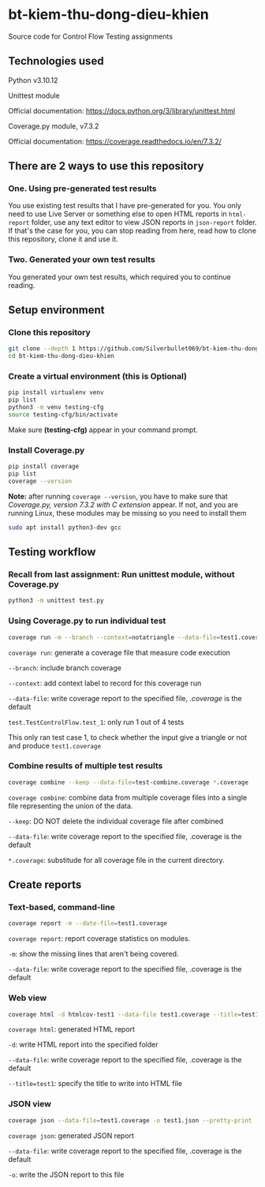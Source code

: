 # bt-kiem-thu-dong-dieu-khien
Source code for Control Flow Testing assignments

## Technologies used
Python v3.10.12

Unittest module

Official documentation: https://docs.python.org/3/library/unittest.html

Coverage.py module, v7.3.2

Official documentation: https://coverage.readthedocs.io/en/7.3.2/

## There are 2 ways to use this repository
### One. Using pre-generated test results
You use existing test results that I have pre-generated for you. You only need to use Live Server or something else to open HTML reports in ```html-report``` folder, use any text editor to view JSON reports in ```json-report``` folder. If that's the case for you, you can stop reading from here, read how to clone this repository, clone it and use it.

### Two. Generated your own test results
You generated your own test results, which required you to continue reading.

## Setup environment

### Clone this repository
```sh
git clone --depth 1 https://github.com/Silverbullet069/bt-kiem-thu-dong-dieu-khien.git
cd bt-kiem-thu-dong-dieu-khien
```

### Create a virtual environment (this is Optional)
```sh
pip install virtualenv venv
pip list
python3 -m venv testing-cfg
source testing-cfg/bin/activate
```
Make sure **(testing-cfg)** appear in your command prompt.

### Install Coverage.py
```sh
pip install coverage
pip list
coverage --version
```

**Note:** after running ```coverage --version```, you have to make sure that *Coverage.py, version 7.3.2 with C extension* appear. If not, and you are running Linux, these modules may be missing so you need to install them
```sh
sudo apt install python3-dev gcc
```

## Testing workflow

### Recall from last assignment: Run unittest module, without Coverage.py
```sh
python3 -m unittest test.py
```

### Using Coverage.py to run individual test
```sh
coverage run -m --branch --context=notatriangle --data-file=test1.coverage unittest test.TestControlFlow.test_1
```
```coverage run```: generate a coverage file that measure code execution

```--branch```: include branch coverage

```--context```: add context label to record for this coverage run

```--data-file```: write coverage report to the specified file, *.coverage* is the default

```test.TestControlFlow.test_1```: only run 1 out of 4 tests

This only ran test case 1, to check whether the input give a triangle or not and produce ```test1.coverage```

### Combine results of multiple test results
```sh
coverage combine --keep --data-file=test-combine.coverage *.coverage
```
```coverage combine```: combine data from multiple coverage files into a single file representing the union of the data.

```--keep```: DO NOT delete the individual coverage file after combined

```--data-file```: write coverage report to the specified file, .coverage is the default

```*.coverage```: substitude for all coverage file in the current directory.

## Create reports
### Text-based, command-line
```sh
coverage report -m --date-file=test1.coverage
```
```coverage report```: report coverage statistics on modules.

```-m```: show the missing lines that aren't being covered.

```--data-file```: write coverage report to the specified file, .coverage is the default

### Web view
```sh
coverage html -d htmlcov-test1 --data-file test1.coverage --title=test1
```
```coverage html```: generated HTML report

```-d```: write HTML report into the specified folder

```--data-file```: write coverage report to the specified file, .coverage is the default

```--title=test1```: specify the title to write into HTML file

### JSON view
```sh
coverage json --data-file=test1.coverage -o test1.json --pretty-print
```
```coverage json```: generated JSON report

```--data-file```: write coverage report to the specified file, .coverage is the default

```-o```: write the JSON report to this file




